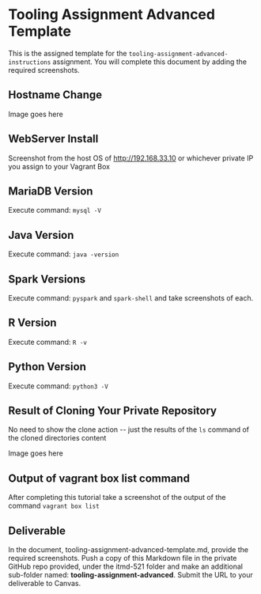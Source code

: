 # Tooling Assignment Advanced Template

This is the assigned template for the `tooling-assignment-advanced-instructions` assignment. You will complete this document by adding the required screenshots.

## Hostname Change

Image goes here

## WebServer Install

Screenshot from the host OS of http://192.168.33.10 or whichever private IP you assign to your Vagrant Box

## MariaDB Version

Execute command: `mysql -V`

## Java Version

Execute command: `java -version`

## Spark Versions

Execute command: `pyspark` and `spark-shell` and take screenshots of each.

## R Version

Execute command: `R -v`

## Python Version

Execute command: `python3 -V`

## Result of Cloning Your Private Repository

No need to show the clone action -- just the results of the `ls` command of the cloned directories content

Image goes here

## Output of vagrant box list command

After completing this tutorial take a screenshot of the output of the command ```vagrant box list```

## Deliverable

In the document, tooling-assignment-advanced-template.md, provide the required screenshots. Push a copy of this Markdown file in the private GitHub repo provided, under the itmd-521 folder and make an additional sub-folder named: **tooling-assignment-advanced**.  Submit the URL to your deliverable to Canvas.
